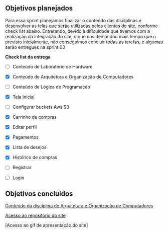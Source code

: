 ## Objetivos planejados

Para essa sprint planejamos finalizar o conteúdo das disciplinas e desenvolver as telas que serão utilizadas pelos clientes do site, conforme check list abaixo. Entretando, devido à dificuldade que tivemos com a realização da integração do site, o que nos demandou mais tempo que o previsto inicialmente,  não conseguimos concluir todas as tarefas, e algumas serão entregues na sprint 03

**Check list da entrega**

- [ ] Conteúdo de Laboratório de Hardware
- [x] Conteúdo de Arquitetura e Organização de Computadores
- [ ] Conteúdo de Lógica de Programação
- [x] Tela Inicial
- [ ] Configurar buckets Aws S3
- [x] Carrinho de compras
- [x] Editar perfil
- [x] Pagamentos 
- [x] Lista de desejos
- [x] Histórico de compras
- [ ] Registrar
- [ ] Login


## Objetivos concluídos

[Conteúdo da disciplina de Arquitetura e Organização de Computadores](https://github.com/PI-Grupo-3/prot-tipo/tree/master/Conte%C3%BAdo%20das%20Disciplinas/Conte%C3%BAdo%20de%20AOC)

[Acesso ao repositório do site](https://github.com/PI-Grupo-3/e-scholar)

[Acesso ao gif de apresentação do site]



